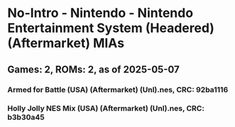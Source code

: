 # No-Intro - Nintendo - Nintendo Entertainment System (Headered) (Aftermarket) MIAs
## Games: 2, ROMs: 2, as of 2025-05-07

### Armed for Battle (USA) (Aftermarket) (Unl).nes, CRC: 92ba1116
### Holly Jolly NES Mix (USA) (Aftermarket) (Unl).nes, CRC: b3b30a45

